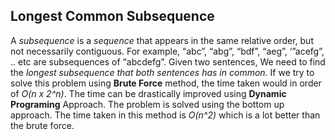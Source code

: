 Longest Common Subsequence
------------------------

  A *subsequence* is a *sequence* that appears in the same relative order, but not necessarily contiguous. For example, “abc”, “abg”, “bdf”, “aeg”, ‘”acefg”, .. etc are subsequences of “abcdefg”. Given two sentences, We need to find the *longest subsequence that both sentences has in common.* 
  If we try to solve this problem using **Brute Force** method, the time taken would in order of *O(n x 2^n)*. The time can be drastically improved using **Dynamic Programing** Approach.
  The problem is solved using the bottom up approach. The time taken in this method is *O(n^2)* which is a lot better than the brute force.
